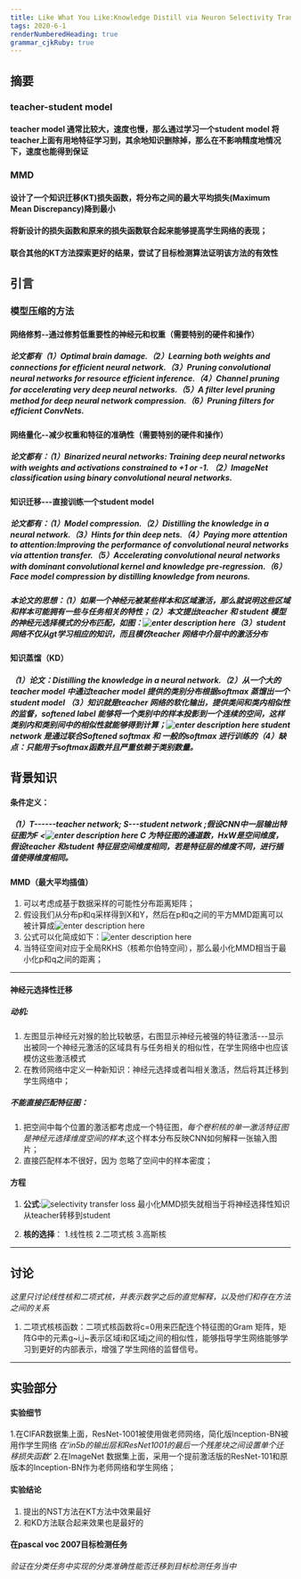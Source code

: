 ```yaml
---
title: Like What You Like:Knowledge Distill via Neuron Selectivity Transfer
tags: 2020-6-1
renderNumberedHeading: true
grammar_cjkRuby: true
---
```



## 摘要
### teacher-student model
#### teacher model 通常比较大，速度也慢，那么通过学习一个student model 将teacher上面有用地特征学习到，其余地知识删除掉，那么在不影响精度地情况下，速度也能得到保证

### MMD
#### 设计了一个知识迁移(KT)损失函数，将分布之间的最大平均损失(Maximum Mean Discrepancy)降到最小
#### 将新设计的损失函数和原来的损失函数联合起来能够提高学生网络的表现；
#### 联合其他的KT方法探索更好的结果，尝试了目标检测算法证明该方法的有效性

## 引言

### 模型压缩的方法

#### 网络修剪--通过修剪低重要性的神经元和权重（需要特别的硬件和操作）
##### 论文都有（1）Optimal brain damage.（2）Learning both weights and connections for efficient neural network.（3）Pruning convolutional neural networks for resource efficient inference.（4）Channel pruning for accelerating very deep neural networks.（5）A filter level pruning method for deep neural network compression.（6）Pruning filters for efficient ConvNets.

#### 网络量化--减少权重和特征的准确性（需要特别的硬件和操作）

##### 论文都有：（1）Binarized neural networks: Training deep neural networks with weights and activations constrained to +1 or -1. （2）ImageNet classification using binary convolutional neural networks.

#### 知识迁移---直接训练一个student model

##### 论文都有：（1）Model compression.（2）Distilling the knowledge in a neural network.（3）Hints for thin deep nets.（4）Paying more attention to attention:Improving the performance of convolutional neural networks via attention transfer.（5）Accelerating convolutional neural networks with dominant convolutional kernel and knowledge pre-regression.（6）Face model compression by distilling knowledge from neurons.

##### 本论文的思想：（1）如果一个神经元被某些样本和区域激活，那么就说明这些区域和样本可能拥有一些与任务相关的特性；（2）本文提出teacher 和 student 模型的神经元选择模式的分布匹配，如图：![enter description here](https://raw.githubusercontent.com/EwardJohn/noteofyk/master/img/202062/teacher-student.png)（3）student 网络不仅从gt学习相应的知识，而且模仿teacher 网络中介层中的激活分布

#### 知识蒸馏（KD）

##### （1）论文：Distilling the knowledge in a neural network.（2）从一个大的teacher model 中通过teacher model 提供的类别分布根据softmax 蒸馏出一个student model （3）知识就是teacher 网络的软化输出，提供类间和类内相似性的监督，softened label 能够将一个类别中的样本投影到一个连续的空间，这样类别内和类别间中的相似性就能够得到计算；![enter description here](https://raw.githubusercontent.com/EwardJohn/noteofyk/master/img/202062/KD_softened-softmax.png) student network 是通过联合Softened softmax 和 一般的softmax 进行训练的（4）缺点：只能用于softmax函数并且严重依赖于类别数量。

## 背景知识

#### 条件定义：

##### （1）T------teacher network; S---student network ;假设CNN中一层输出特征图为F <![enter description here](https://raw.githubusercontent.com/EwardJohn/noteofyk/master/img/202061/特征图.png) C 为特征图的通道数，HxW是空间维度，假设teacher 和student 特征层空间维度相同，若是特征层的维度不同，进行插值使得维度相同。


#### MMD（最大平均插值）

1. 可以考虑成基于数据采样的可能性分布距离矩阵；
2. 假设我们从分布p和q采样得到X和Y，然后在p和q之间的平方MMD距离可以被计算成![enter description here](https://raw.githubusercontent.com/EwardJohn/noteofyk/master/img/202061/MMD.png)
3. 公式可以化简成如下：![enter description here](https://raw.githubusercontent.com/EwardJohn/noteofyk/master/img/202061/MMD2.png)
4. 当特征空间对应于全局RKHS（核希尔伯特空间），那么最小化MMD相当于最小化p和q之间的距离；
 
 
 ----
 #### 神经元选择性迁移
 #####  **动机**:
 1. 左图显示神经元对猴的脸比较敏感，右图显示神经元被强的特征激活---显示出被同一个神经元激活的区域具有与任务相关的相似性，在学生网络中也应该模仿这些激活模式
 2. 在教师网络中定义一种新知识：神经元选择或者叫相关激活，然后将其迁移到学生网络中；
    
	
 ##### **不能直接匹配特征图**：
 
 1. 把空间中每个位置的激活都考虑成一个特征图，*每个卷积核的单一激活特征图是神经元选择维度空间的样本*,这个样本分布反映CNN如何解释一张输入图片；
 2. 直接匹配样本不很好，因为 忽略了空间中的样本密度；


#### 方程
1. **公式**:![selectivity transfer loss](https://raw.githubusercontent.com/EwardJohn/noteofyk/master/img/202062/迁移损失函数.png) 最小化MMD损失就相当于将神经选择性知识从teacher转移到student

2. **核的选择**：
   1.线性核
   2.二项式核
   3.高斯核

---

## 讨论
*这里只讨论线性核和二项式核，并表示数学之后的直觉解释，以及他们和存在方法之间的关系*
   1. 二项式核核函数：二项式核函数将c=0用来匹配连个特征图的Gram 矩阵，矩阵G中的元素g~i,j~表示区域i和区域j之间的相似性，能够指导学生网络能够学习到更好的内部表示，增强了学生网络的监督信号。
      
---	  
## 实验部分
#### 实验细节
1.在CIFAR数据集上面，ResNet-1001被使用做老师网络，简化版Inception-BN被用作学生网络  *在‘in5b的输出层和ResNet1001的最后一个残差块之间设置单个迁移损失函数’*
2.在ImageNet 数据集上面，采用一个提前激活版的ResNet-101和原版本的Inception-BN作为老师网络和学生网络；

#### 实验结论
1. 提出的NST方法在KT方法中效果最好
2. 和KD方法联合起来效果也是最好的


#### 在pascal voc 2007目标检测任务
*验证在分类任务中实现的分类准确性能否迁移到目标检测任务当中*
   